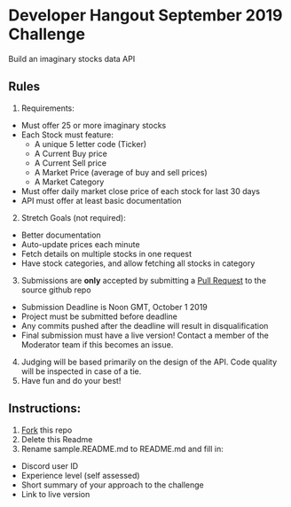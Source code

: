 # Developer Hangout September 2019 Challenge
Build an imaginary stocks data API 

## Rules
1. Requirements: 
  - Must offer 25 or more imaginary stocks
  - Each Stock must feature:
    - A unique 5 letter code (Ticker)
    - A Current Buy price
    - A Current Sell price
    - A Market Price (average of buy and sell prices)
    - A Market Category
  - Must offer daily market close price of each stock for last 30 days
  - API must offer at least basic documentation
2. Stretch Goals (not required):
  - Better documentation
  - Auto-update prices each minute
  - Fetch details on multiple stocks in one request
  - Have stock categories, and allow fetching all stocks in category
3. Submissions are **only** accepted by submitting a [Pull Request](https://help.github.com/en/articles/about-pull-requests) to the source github repo
  - Submission Deadline is Noon GMT, October 1 2019
  - Project must be submitted before deadline
  - Any commits pushed after the deadline will result in disqualification
  - Final submission must have a live version! Contact a member of the Moderator team if this becomes an issue.
4. Judging will be based primarily on the design of the API. Code quality will be inspected in case of a tie. 
5. Have fun and do your best! 

## Instructions:

1. [Fork](https://help.github.com/en/articles/fork-a-repo) this repo
2. Delete this Readme
3. Rename sample.README.md to README.md and fill in:
  - Discord user ID
  - Experience level (self assessed)
  - Short summary of your approach to the challenge
  - Link to live version 
